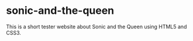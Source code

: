 # sonic-and-the-queen
This is a short tester website about Sonic and the Queen using HTML5 and CSS3. 
